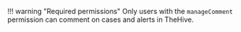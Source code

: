 !!! warning "Required permissions"
    Only users with the `manageComment` permission can comment on cases and alerts in TheHive.